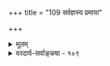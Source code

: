 +++
title = "109 सर्वज्ञस्य प्रमाया"

+++
<details><summary>मूलम्</summary>

सर्वज्ञस्य प्रमाया न खलु न विषयः स्यात्स्वकीयं प्रमात्वं निर्बाधा धीः प्रमेति प्रमितिरपि निजं गाहते मानभावम् ।  
मानेऽर्थः स्वात्मनैव स्फुरति न च परं भाति शङ्कानिरासे भ्रान्त्या स्वार्थान्यथात्वं स्वयमनवगतं बाधकैर्वेद्यतेऽतः ॥ १०९ ॥
</details>

<details><summary>वरदार्य-सर्वाङ्कषा - १०९</summary>

स्वतः प्रामाण्यस्याविचाल्यं स्थलं दर्शयतिसर्वज्ञस्येत्यादि । **सर्वज्ञस्य** = परमात्मनः **प्रमायाः** = प्रमात्मकज्ञानस्य स्वकीयम् तादृशज्ञानगतम् प्रमात्वम् न खलु न **विषयः** =न विषयो भवतीति न खलु वक्तुं शक्यम् । परमात्मा खलु सर्वज्ञ इति तस्य च ज्ञानं नित्यम्, एकं च, प्रमारूपं चेत्यपि नैयायिकानामपि संमतम् । तदीयज्ञानगतं प्रमात्वं केन गृह्यते ? अन्येन चेत्, ज्ञानद्वयापत्तिः । तेनैव ज्ञानेन गृह्यते चेत्, तस्य

333. 

664 

मानेऽर्थः स्वात्मनैव स्फुरति ; न च परं भाति शङ्कानिरासे 

भ्रान्त्या स्वार्थान्यथात्वं स्वयमनवगतं बाधकैर्वेद्यतेऽतः ॥109॥ 

[ अद्भुतोक्तीनां याथार्थ्यम् ] 

दृष्टं मान्थालभोगिप्रभृतिषु करणस्थानभेदादि चित्रम् 

तादृक् द्वीपान्तरादौ श्रुतमपि न मृषा; वेदसिद्धे तथा नः । 

** 

सर्वज्ञत्वं न स्यात् । अतः ईश्वरीयज्ञानगतं प्रामाण्यं स्वतोग्राह्यमेव । ननु न्यायशास्त्रं लोकायतमिति बहुश उक्तम् । अतो लौकिकं ज्ञानमधिकृत्यैव प्रमात्वं परतो ग्राह्यं वदाम इति चेत्, दृष्टान्तान्तरमाह - **निर्बाधा** = बाधकज्ञानरहिता **थीः** = ज्ञानम् प्रमा इति प्रमितिरपि लक्षणज्ञानमपि निजं **मानभावम्** = लक्षणज्ञानगतं प्रमात्वम् **गाहते** = विषयीकरोति । 'अबाधितं ज्ञानं प्रमा' इति प्रमाया लक्षणमुच्यते । इदं च लक्षणं स्वमपि विषयीकरोत्येव । अन्यथा तल्लक्षणज्ञानमप्रमा स्यादित्यादिकं प्रथमश्लोक एव गतम् । न च जीवानां ज्ञानस्य नानात्वात् अन्येनैव ज्ञानेन तगृह्यताम्, का हानिः ? इति चेत्, तर्हि अनवस्थाप्रसङ्गः ॥ 

नन्वस्तु कुत्रचित् स्वतस्त्वम्, लक्षणप्रदर्शनादीनां शास्त्रत्वात् । लोके व्यवहारहेतूनां ज्ञानानां प्रामाण्यं स्वतः, अप्रामाण्यं तु परत इति कथं विभाग इति शङ्कां परिहरतिमानेऽर्थ इत्यादि । **माने** = प्रमाणभूते ज्ञाने **अर्थः** = घटादिर्विषयः **स्वात्मनैव** = स्वासाधारणस्वरूपेणैव **स्फुरति** = भासते । तेन चाबाधितार्थकत्वं सिद्धम्, तदेव च स्वतः प्रमात्वम् । अतः प्रमात्मकज्ञाने प्रामाण्यं स्वत एव । ननु यदि प्रथममेव प्रामाण्यं गृहीतम्, तर्हि अनन्तरमप्रामाण्यशङ्का कथम्? एतच्छङ्कावारकज्ञानस्य वा कोऽधिको विषयः? अनधिकविषयत्वे कथं शङ्कापरिहारः ? इत्यत्र - **शङ्कानिरासे** = शङ्कानिरासे कृते सति **परम्** = अधिको विषयः, न च भाति, किन्तु पूर्वगृहीतस्य दृढीकरणमेव । एवं दृढीकरणार्थं ज्ञानापेक्षा पुनः पुनरपि स्यात् कस्यचिन्मन्दमतेः, संशयात्मनो वा । तावता न प्रथमग्रहणस्य वैयर्थ्यम् । अप्रामाण्यं परत इत्यत्र तु विशेषं दर्शयति – **भ्रान्त्या** = अप्रमात्मकज्ञानेन तु **स्वार्थान्यथात्वम्** = तद्विषयीभूतस्यार्थस्यातथात्वम् स्वयम् अनवगतमेव, प्रथममुत्सर्गतः प्रमात्वस्यैव ग्रहणात् । अतः - प्रथममप्रामाण्याग्रहणात् **बाधकैः** = बाधकज्ञानादिभिः **वेद्यते** = अप्रामाण्यं ज्ञायते । अतोऽप्रमात्वस्य परतस्त्वमनिवार्यम् । तथा चोत्सर्गतो गृहीतं प्रामाण्यमनन्तरमपोद्यते । अतोऽप्रमात्वं परत एव ॥ 

T 

इदमत्र रहस्यम् - ऋजुप्रकृतीनां मतिः ऋज्व्येव भवेत् । संशयात्मनां मतिः संशयितैव स्यात् । अत्र सर्वत्र पूर्वकर्मैव कारणम् । ये तु शुद्धात्मानो महात्मानः तेषां मतिः स्वत एव शुद्धा यतः, तेषां भ्रमप्रमादादिकं न संभवि । ओषधिगुणादिकं कश्चित् परीक्षयैव जानीयात् । कश्चित्तु स्पर्शनमात्रेण । अन्यस्तु दर्शनमात्रेण । अतः प्रामाण्यमुत्सर्गतः स्वत एवेति तत्तत्कक्ष्यादृष्ट्या ज्ञेयम् । अत एव लोकदृष्ट्या लोकायत दर्शनमेव गतिः ॥ १०९ ॥
</details>
